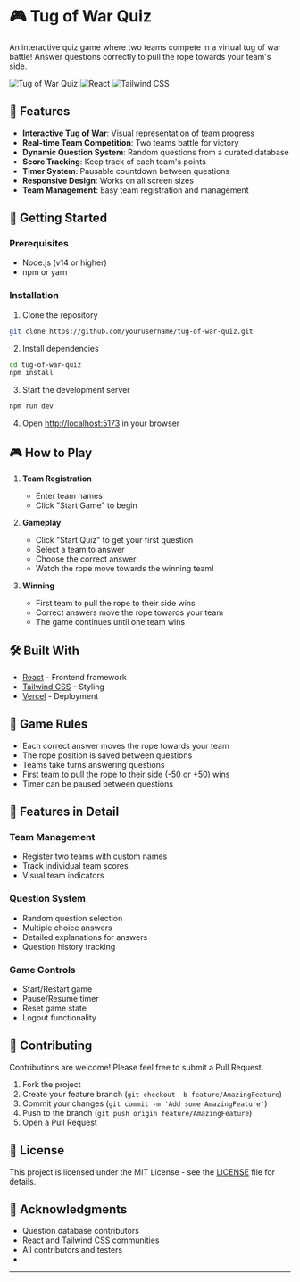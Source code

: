 # 🎮 Tug of War Quiz

An interactive quiz game where two teams compete in a virtual tug of war battle! Answer questions correctly to pull the rope towards your team's side.

![Tug of War Quiz](https://img.shields.io/badge/Status-Live-green)
![React](https://img.shields.io/badge/React-19.0.0-blue)
![Tailwind CSS](https://img.shields.io/badge/Tailwind-4.1.4-38B2AC)

## 🎯 Features

- **Interactive Tug of War**: Visual representation of team progress
- **Real-time Team Competition**: Two teams battle for victory
- **Dynamic Question System**: Random questions from a curated database
- **Score Tracking**: Keep track of each team's points
- **Timer System**: Pausable countdown between questions
- **Responsive Design**: Works on all screen sizes
- **Team Management**: Easy team registration and management

## 🚀 Getting Started

### Prerequisites

- Node.js (v14 or higher)
- npm or yarn

### Installation

1. Clone the repository
```bash
git clone https://github.com/yourusername/tug-of-war-quiz.git
```

2. Install dependencies
```bash
cd tug-of-war-quiz
npm install
```

3. Start the development server
```bash
npm run dev
```

4. Open [http://localhost:5173](http://localhost:5173) in your browser

## 🎮 How to Play

1. **Team Registration**
   - Enter team names
   - Click "Start Game" to begin

2. **Gameplay**
   - Click "Start Quiz" to get your first question
   - Select a team to answer
   - Choose the correct answer
   - Watch the rope move towards the winning team!

3. **Winning**
   - First team to pull the rope to their side wins
   - Correct answers move the rope towards your team
   - The game continues until one team wins

## 🛠️ Built With

- [React](https://reactjs.org/) - Frontend framework
- [Tailwind CSS](https://tailwindcss.com/) - Styling
- [Vercel](https://vercel.com/) - Deployment

## 📝 Game Rules

- Each correct answer moves the rope towards your team
- The rope position is saved between questions
- Teams take turns answering questions
- First team to pull the rope to their side (-50 or +50) wins
- Timer can be paused between questions

## 🎯 Features in Detail

### Team Management
- Register two teams with custom names
- Track individual team scores
- Visual team indicators

### Question System
- Random question selection
- Multiple choice answers
- Detailed explanations for answers
- Question history tracking

### Game Controls
- Start/Restart game
- Pause/Resume timer
- Reset game state
- Logout functionality

## 🤝 Contributing

Contributions are welcome! Please feel free to submit a Pull Request.

1. Fork the project
2. Create your feature branch (`git checkout -b feature/AmazingFeature`)
3. Commit your changes (`git commit -m 'Add some AmazingFeature'`)
4. Push to the branch (`git push origin feature/AmazingFeature`)
5. Open a Pull Request

## 📄 License

This project is licensed under the MIT License - see the [LICENSE](LICENSE) file for details.

## 🙏 Acknowledgments

- Question database contributors
- React and Tailwind CSS communities
- All contributors and testers
- 



---

